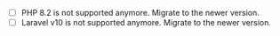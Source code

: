 * [ ] PHP 8.2 is not supported anymore. Migrate to the newer version.
* [ ] Laravel v10 is not supported anymore. Migrate to the newer version.
